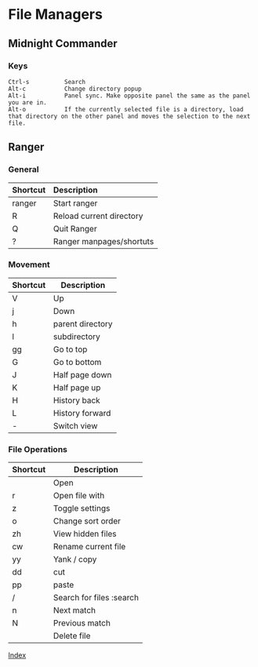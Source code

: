 # File Managers

## Midnight Commander

### Keys

```
Ctrl-s          Search
Alt-c           Change directory popup
Alt-i           Panel sync. Make opposite panel the same as the panel you are in.
Alt-o           If the currently selected file is a directory, load that directory on the other panel and moves the selection to the next file. 
```

## Ranger 

### General 

| Shortcut | Description              |
|:---------|:-------------------------|
| ranger   | Start ranger             |
| R        | Reload current directory |
| Q        | Quit Ranger              |
| ?        | Ranger manpages/shortuts |

### Movement

| Shortcut | Description      |
|----------|------------------|
| V        | Up               |
| j        | Down             |
| h        | parent directory |
| l        | subdirectory     |
| gg       | Go to top        |
| G        | Go to bottom     |
| J        | Half page down   |
| K        | Half page up     |
| H        | History back     |
| L        | History forward  |
| -        | Switch view      |

### File Operations

| Shortcut | Description              |
|----------|--------------------------|
| <enter>  | Open                     |
| r        | Open file with           |
| z        | Toggle settings          |
| o        | Change sort order        |
| zh       | View hidden files        |
| cw       | Rename current file      |
| yy       | Yank / copy              |
| dd       | cut                      |
| pp       | paste                    |
| /        | Search for files :search |
| n        | Next match               |
| N        | Previous match           |
| <delete> | Delete file              |


[Index](index.md)

